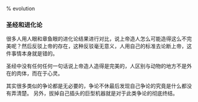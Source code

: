 % evolution

### 圣经和进化论

很多人用人眼和章鱼眼的进化论结果进行对比，说上帝造人怎么可能造得这么不完美呢？然后反驳上帝的存在，这种反驳毫无意义，人用自己的标准去论断上帝，这件事情本身就是错的。

圣经中没有任何任何一句话说上帝造人造得是完美的，人区别与动物的地方不是外在的肉体，而在于心灵。

其实很多类似的争论都是无必要的，争论不休最后发现自己争论的究竟是什么都没有弄清楚。
另外，拔掉自己插头的巨型机器就是对于此类争论的彻底终结。
